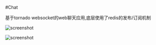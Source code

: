#Chat

基于tornado websocket的web聊天应用,底层使用了redis的发布/订阅机制

![screenshot](https://raw.github.com/yunlzheng/chat/master/static/images/login.jpg)

![screenshot](https://raw.github.com/yunlzheng/chat/master/static/images/chat.jpg)

